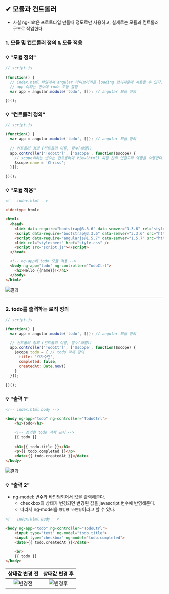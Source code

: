 ## ✔ 모듈과 컨트롤러
- 사실 ng-init은 프로토타입 만들때 정도로만 사용하고, 실제로는 모듈과 컨트롤러 구조로 작업한다.

### 1. 모듈 및 컨트롤러 정의 & 모듈 적용
### 💡 "모듈 정의"
```javascript
// script.js

(function() {
  // index.html 파일에서 angular 라이브러리를 loading 했기때문에 사용할 수 있다.
  // app 이라는 변수에 todo 모듈 할당
  var app = angular.module('todo', []); // angular 모듈 정의
  
})();
```

### 💡 "컨트롤러 정의"
```javascript
// script.js

(function() {
  var app = angular.module('todo', []); // angular 모듈 정의
  
  // 컨트롤러 정의 (컨트롤러 이름, 함수(배열))
  app.controller('TodoCtrl', ['$scope', function($scope) {
    // scope이라는 변수는 컨트롤러와 View(html) 파일 간의 연결고리 역할을 수행한다.
    $scope.name = 'Chriss';
  }]);
  
})();

```

### 💡 "모듈 적용"
```html
<!-- index.html -->

<!doctype html>

<html>
  <head>
    <link data-require="bootstrap@3.3.6" data-semver="3.3.6" rel="stylesheet" href="https://maxcdn.bootstrapcdn.com/bootstrap/3.3.6/css/bootstrap.min.css" />
    <script data-require="bootstrap@3.3.6" data-semver="3.3.6" src="https://maxcdn.bootstrapcdn.com/bootstrap/3.3.6/js/bootstrap.min.js"></script>
    <script data-require="angularjs@1.5.7" data-semver="1.5.7" src="https://ajax.googleapis.com/ajax/libs/angularjs/1.5.7/angular.min.js"></script>
    <link rel="stylesheet" href="style.css" />
    <script src="script.js"></script>
  </head>

  <!-- ng-app에 todo 모듈 적용 -->
  <body ng-app="todo" ng-controller="TodoCtrl">
    <h1>Hello {{name}}!</h1>
  </body>
</html>
```
![결과](https://user-images.githubusercontent.com/54324782/200099298-30d2cbe3-0817-40e5-a5a3-1c325ad9d321.png)

- - -
### 2. todo를 출력하는 로직 정의
```javascript
// script.js

(function() {
  var app = angular.module('todo', []); // angular 모듈 정의
  
  // 컨트롤러 정의 (컨트롤러 이름, 함수(배열))
  app.controller('TodoCtrl', ['$scope', function($scope) {
    $scope.todo = { // todo 객체 정의
      title: '요가수련',
      completed: false,
      createdAt: Date.now()
    }
  }]);
  
})();

```

### 💡 "출력 1"
```html
<!-- index.html body -->

<body ng-app="todo" ng-controller="TodoCtrl">
    <h1>Todo</h1>

    <!-- 정의한 todo 객체 표시 -->
    {{ todo }}
    
    <h3>{{ todo.title }}</h3>
    <p>{{ todo.completed }}</p>
    <date>{{ todo.createdAt }}</date>
</body>
```
![결과](https://user-images.githubusercontent.com/54324782/200099508-172cc5b7-a24f-4e50-882c-fa75518bedeb.png)

### 💡 "출력 2"
- ng-model: 변수와 바인딩되어서 값을 출력해준다.
  - checkbox의 상태가 변경되면 변경된 값을 javascript 변수에 반영해준다.
  - 따라서 ng-model을 `양방향 바인딩`이라고 할 수 있다.
```html
<!-- index.html body -->

<body ng-app="todo" ng-controller="TodoCtrl">
    <input type="text" ng-model="todo.title">
    <input type="checkbox" ng-model="todo.completed">
    <date>{{ todo.createdAt }}</date>

    <br>
    {{ todo }}
</body>

```

| 상태값 변경 전 | 상태값 변경 후 |
|:--------:|:--------:|
| ![변경전](https://user-images.githubusercontent.com/54324782/200099772-c6dbb80e-4ea1-45f2-bd4c-a5480e4f69b6.png) | ![변경후](https://user-images.githubusercontent.com/54324782/200099782-7cbdb9b7-859c-465a-b61c-1f67edff7f40.png)
